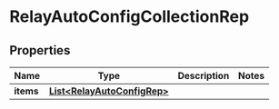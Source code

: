 

# RelayAutoConfigCollectionRep


## Properties

| Name | Type | Description | Notes |
|------------ | ------------- | ------------- | -------------|
|**items** | [**List&lt;RelayAutoConfigRep&gt;**](RelayAutoConfigRep.md) |  |  |



